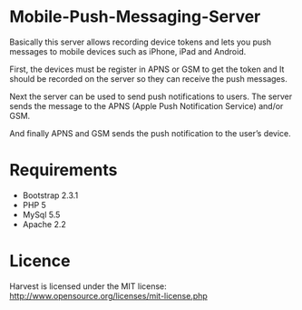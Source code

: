 Mobile-Push-Messaging-Server
============================

Basically this server allows recording device tokens and lets you push messages to mobile devices such as iPhone, iPad and Android.

First, the devices must be register in APNS or GSM to get the token and It should be recorded on the server so they can receive the push messages. 

Next the server can be used to send push notifications to users. The server sends the message to the APNS (Apple Push Notification Service) and/or GSM.

And finally APNS and GSM sends the push notification to the user’s device.

Requirements
==============
- Bootstrap 2.3.1
- PHP 5
- MySql 5.5
- Apache 2.2

Licence
==============
Harvest is licensed under the MIT license: http://www.opensource.org/licenses/mit-license.php
